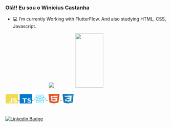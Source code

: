 ### Olá!! Eu sou o Winicius Castanha


- 💻 I’m currently Working with FlutterFlow. And also studying HTML, CSS, Javascript.

<div align="center">
  <a href="https://github.com/winiicastanha">
  <img widht:"42%" height="170em" src="https://github-readme-stats.vercel.app/api?username=winiicastanha&show_icons=true&theme=tokyonight&include_all_commits=false&count_private=true"/>
  <img  width="42%" height="170em" src="https://github-readme-stats.vercel.app/api/top-langs/?username=winiicastanha&hide=c%2B%2B,java,ruby,starlark,objective%2DC,makefile,objective%2Dc%2B%2B&layout=compact&langs_count=7&theme=tokyonight"/>
</div>
  
  <div style="display: inline_block"><br>
    <img align="center" alt="Wini-Js" height="30" width="40" src="https://raw.githubusercontent.com/devicons/devicon/master/icons/javascript/javascript-plain.svg">
    <img align="center" alt="Wini-Ts" height="30" width="40" src="https://raw.githubusercontent.com/devicons/devicon/master/icons/typescript/typescript-plain.svg">
    <img align="center" alt="Wini-React" height="30" width="40" src="https://raw.githubusercontent.com/devicons/devicon/master/icons/react/react-original.svg">
    <img align="center" alt="Wini-HTML" height="30" width="40" src="https://raw.githubusercontent.com/devicons/devicon/master/icons/html5/html5-original.svg">
    <img align="center" alt="Wini-CSS" height="30" width="40" src="https://raw.githubusercontent.com/devicons/devicon/master/icons/css3/css3-original.svg">
  </div>
  
   #
  [![Linkedin Badge](https://img.shields.io/badge/-Wincius%20Castanha-6633cc?style=flat-square&logo=Linkedin&logoColor=white&link=https://www.linkedin.com/in/winiciuscastanha//)](https://www.linkedin.com/in/winiciuscastanha/)

